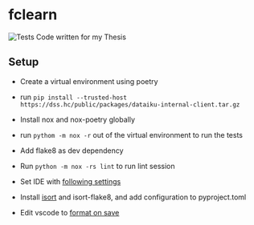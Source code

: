 # fclearn
![Tests](https://github.com/LarsHanegraaf/fclearn/workflows/Tests/badge.svg?branch=master)
Code written for my Thesis

## Setup

- Create a virtual environment using poetry
- run `pip install --trusted-host https://dss.hc/public/packages/dataiku-internal-client.tar.gz`

- Install nox and nox-poetry globally
- run `pythom -m nox -r` out of the virtual environment to run the tests

- Add flake8 as dev dependency
- Run `python -m nox -rs lint` to run lint session
- Set IDE with [following settings](https://py-vscode.readthedocs.io/en/latest/files/linting.html)

- Install [isort](https://pycqa.github.io/isort/docs/configuration/config_files/) and isort-flake8, and add configuration to pyproject.toml
- Edit vscode to [format on save](https://medium.com/@cereblanco/setup-black-and-isort-in-vscode-514804590bf9)
